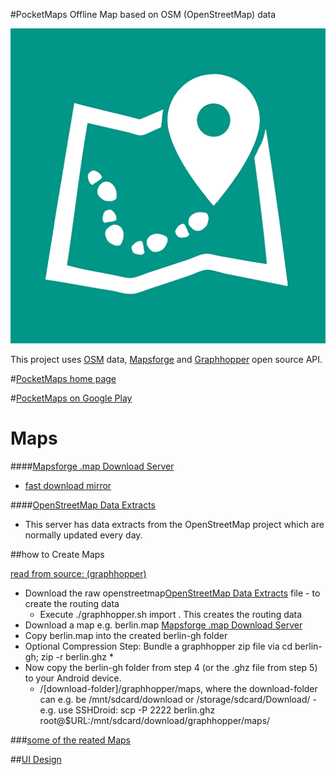 #PocketMaps 
Offline Map based on OSM (OpenStreetMap) data

![](documentation/icon_pocketmaps_dark_512.png)

This project uses [OSM](https://www.openstreetmap.org/) data, [Mapsforge](https://github.com/mapsforge/mapsforge)
and [Graphhopper](https://graphhopper.com/) open source API.

#[PocketMaps home page](http://junjunguo.com/PocketMaps/)

#[PocketMaps on Google Play](https://play.google.com/store/apps/details?id=com.junjunguo.pocketmaps)

# Maps

####[Mapsforge .map Download Server](http://download.mapsforge.org/)
- [fast download mirror](http://ftp-stud.hs-esslingen.de/pub/Mirrors/download.mapsforge.org/maps/)

####[OpenStreetMap Data Extracts](http://download.geofabrik.de/)
- This server has data extracts from the OpenStreetMap project which are normally updated every day.


##how to Create Maps

[read from source: (graphhopper)](https://github.com/graphhopper/graphhopper/blob/master/docs/android/index.md)

- Download the raw openstreetmap[OpenStreetMap Data Extracts](http://download.geofabrik.de/) file - to create the routing data
    - Execute ./graphhopper.sh import <your-osm-file>. This creates the routing data
- Download a map e.g. berlin.map [Mapsforge .map Download Server](http://download.mapsforge.org/)
- Copy berlin.map into the created berlin-gh folder
- Optional Compression Step: Bundle a graphhopper zip file via cd berlin-gh; zip -r berlin.ghz *
- Now copy the berlin-gh folder from step 4 (or the .ghz file from step 5) to your Android device.
    - /[download-folder]/graphhopper/maps, where the download-folder can e.g. be /mnt/sdcard/download or
/storage/sdcard/Download/ - e.g. use SSHDroid: scp -P 2222 berlin.ghz root@$URL:/mnt/sdcard/download/graphhopper/maps/

###[some of the reated Maps](http://folk.ntnu.no/junjung/pocketmaps/maps/)

##[UI Design](uiDesign.md)

